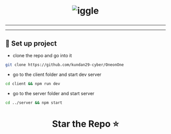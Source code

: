 <h1 align = "center"> 

![iggle](https://github.com/amitanshusahu/Omegle-fullstack/assets/83657737/fdeae2a5-a5aa-456a-9160-aeb87e265e8c)


</h1>


---

<div align="center">


</div>

---

## 📌 Set up project
- clone the repo and go into it
```bash
git clone https://github.com/kundan29-cyber/OneonOne
```
- go to the client folder and start dev server
```bash
cd client && npm run dev
```
- go to the server folder and start server
```bash
cd ../server && npm start
```

<h1 align="center"> Star the Repo ⭐ </h1>
